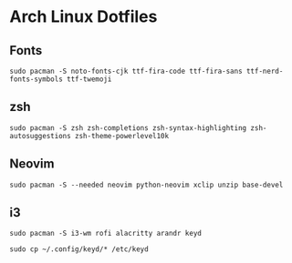 # Arch Linux Dotfiles

## Fonts

```
sudo pacman -S noto-fonts-cjk ttf-fira-code ttf-fira-sans ttf-nerd-fonts-symbols ttf-twemoji
```

## zsh

```
sudo pacman -S zsh zsh-completions zsh-syntax-highlighting zsh-autosuggestions zsh-theme-powerlevel10k
```

## Neovim

```
sudo pacman -S --needed neovim python-neovim xclip unzip base-devel
```

## i3

```
sudo pacman -S i3-wm rofi alacritty arandr keyd

sudo cp ~/.config/keyd/* /etc/keyd
```

